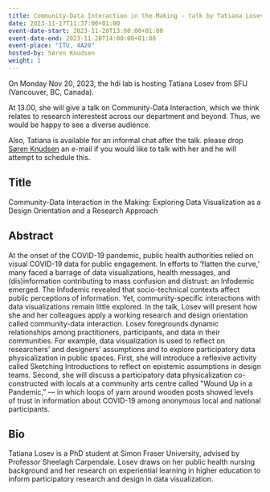 ```yaml
---
title: Community-Data Interaction in the Making - talk by Tatiana Losev from SFU
date: 2023-11-17T11:37:00+01:00
event-date-start: 2023-11-20T13:00:00+01:00
event-date-end: 2023-11-20T14:00:00+01:00
event-place: "ITU, 4A20"
hosted-by: Søren Knudsen
weight: 1
---
```


On Monday Nov 20, 2023, the hdi lab is hosting Tatiana Losev from SFU (Vancouver, BC, Canada). 

At 13.00, she will give a talk on Community-Data Interaction, which we think relates to research interestest across our department and beyond. Thus, we would be happy to see a diverse audience.

Also, Tatiana is available for an informal chat after the talk. please drop [Søren Knudsen](mailto://soekn@itu.dk) an e-mail if you would like to talk with her and he will attempt to schedule this.

## Title
Community-Data Interaction in the Making: Exploring Data Visualization as a Design Orientation and a Research Approach

## Abstract
At the onset of the COVID-19 pandemic, public health authorities relied on visual COVID-19 data for public engagement. In efforts to ‘flatten the curve,’ many faced a barrage of data visualizations, health messages, and (dis)information contributing to mass confusion and distrust: an Infodemic emerged. The Infodemic revealed that socio-technical contexts affect public perceptions of information. Yet, community-specific interactions with data visualizations remain little explored. In the talk, Losev will present how she and her colleagues apply a working research and design orientation called community-data interaction. Losev foregrounds dynamic relationships among practitioners, participants, and data in their communities. For example, data visualization is used to reflect on researchers’ and designers’ assumptions and to explore participatory data physicalization in public spaces. First, she will introduce a reflexive activity called Sketching Introductions to reflect on epistemic assumptions in design teams. Second, she will discuss a participatory data physicalization co-constructed with locals at a community arts centre called "Wound Up in a Pandemic,” — in which loops of yarn around wooden posts showed levels of trust in information about COVID-19 among anonymous local and national participants.  
 
## Bio
Tatiana Losev is a PhD student at Simon Fraser University, advised by Professor Sheelagh Carpendale. Losev draws on her public health nursing background and her research on experiential learning in higher education to inform participatory research and design in data visualization.
